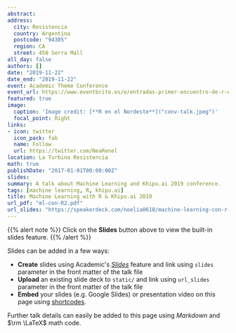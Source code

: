 ```yaml
---
abstract: 
address:
  city: Resistencia 
  country: Argentina
  postcode: "94305"
  region: CA
  street: 450 Serra Mall
all_day: false
authors: []
date: "2019-11-22"
date_end: "2019-11-22"
event: Academic Theme Conference
event_url: https://www.eventbrite.es/e/entradas-primer-encuentro-de-r-en-el-nea-81623396777#
featured: true
image:
  caption: 'Image credit: [**R en el Nordeste**]("conv-talk.jpeg")'
  focal_point: Right
links:
- icon: twitter
  icon_pack: fab
  name: Follow
  url: https://twitter.com/NeaRenel 
location: La Turbina Resistencia
math: true
publishDate: "2017-01-01T00:00:00Z"
slides:
summary: A talk about Machine Learning and Khipu.ai 2019 conference.
tags: [machine learning, R, khipu.ai]
title: Machine Learning with R & Khipu.ai 2019
url_pdf: "ml-con-R2.pdf"
url_slides: "https://speakerdeck.com/noelia0618/machine-learning-con-r-r-en-el-nordeste"
---
```


{{% alert note %}}
Click on the **Slides** button above to view the built-in slides feature.
{{% /alert %}}

Slides can be added in a few ways:

- **Create** slides using Academic's [*Slides*](https://sourcethemes.com/academic/docs/managing-content/#create-slides) feature and link using `slides` parameter in the front matter of the talk file
- **Upload** an existing slide deck to `static/` and link using `url_slides` parameter in the front matter of the talk file
- **Embed** your slides (e.g. Google Slides) or presentation video on this page using [shortcodes](https://sourcethemes.com/academic/docs/writing-markdown-latex/).

Further talk details can easily be added to this page using *Markdown* and $\rm \LaTeX$ math code.
